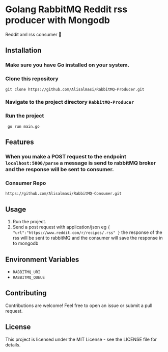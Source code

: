 # Golang RabbitMQ Reddit rss producer with Mongodb

Reddit xml rss consumer 🚀

## Installation

### Make sure you have Go installed on your system.
### Clone this repository
```git clone https://github.com/Alisalmasi/RabbitMQ-Producer.git```
### Navigate to the project directory `RabbitMQ-Producer`
### Run the project
```
 go run main.go
```

## Features

### When you make a POST request to the  endpoint ```localhost:5000/parse``` a message is send to rabbitMQ  broker and the response will be sent to consumer.
### Consumer Repo
```https://github.com/Alisalmasi/RabbitMQ-Consumer.git```

## Usage

1. Run the project.
2. Send a post request with application/json eg
```{ "url":"https://www.reddit.com/r/recipes/.rss" }```
the response of the rss will be sent to rabbitMQ and the consumer will save the response in to mongodb

## Environment Variables

- `RABBITMQ_URI`
- `RABBITMQ_QUEUE`
  
## Contributing

Contributions are welcome! Feel free to open an issue or submit a pull request.

## License

This project is licensed under the MIT License - see the LICENSE file for details.
